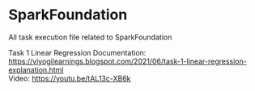 # SparkFoundation
All task execution file related to SparkFoundation

Task 1 Linear Regression
Documentation: https://viyogilearnings.blogspot.com/2021/06/task-1-linear-regression-explanation.html<br>
Video: https://youtu.be/tAL13c-XB6k<br>
